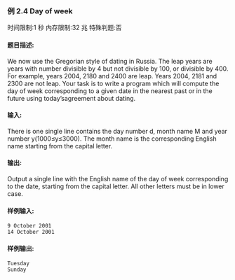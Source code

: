 ### 例 2.4 Day of week
时间限制:1 秒
内存限制:32 兆
特殊判题:否
#### 题目描述:
We now use the Gregorian style of dating in Russia. The leap years are years
with number divisible by 4 but not divisible by 100, or divisible by 400.
For example, years 2004, 2180 and 2400 are leap. Years 2004, 2181 and 2300 are not
leap.
Your task is to write a program which will compute the day of week
corresponding to a given date in the nearest past or in the future using today’sagreement about dating.
#### 输入:
There is one single line contains the day number d, month name M and year
number y(1000≤y≤3000). The month name is the corresponding English name
starting from the capital letter.
#### 输出:
Output a single line with the English name of the day of week corresponding to
the date, starting from the capital letter. All other letters must be in lower case.
#### 样例输入:
```
9 October 2001
14 October 2001
```
#### 样例输出:
```
Tuesday
Sunday
```